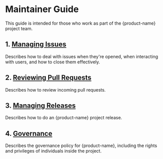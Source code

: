 # Maintainer Guide

This guide is intended for those who work as part of the {product-name} project team.

## 1. [Managing Issues](issues.md)

Describes how to deal with issues when they're opened, when interacting with users, and how to close them effectively.

## 2. [Reviewing Pull Requests](pullrequests.md)

Describes how to review incoming pull requests.

## 3. [Managing Releases](releases.md)

Describes how to do an {product-name} project release.

## 4. [Governance](governance.md)

Describes the governance policy for {product-name}, including the rights and privileges of individuals inside the project.
